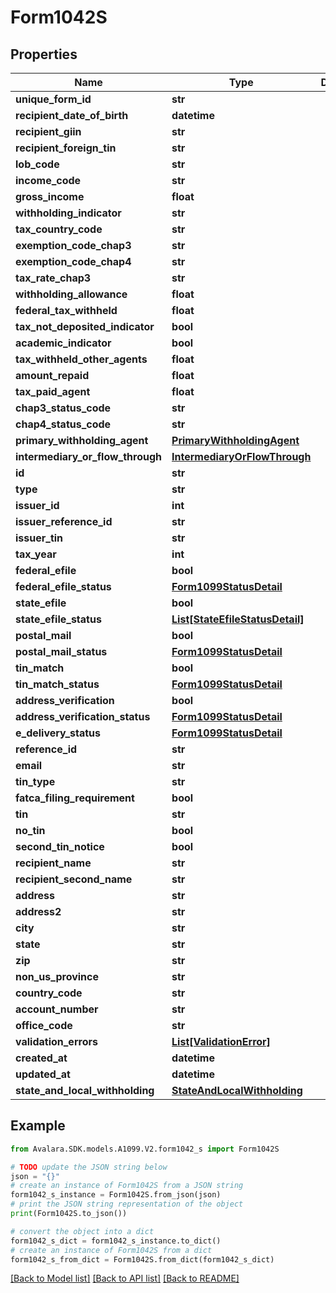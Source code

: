 # Form1042S


## Properties

Name | Type | Description | Notes
------------ | ------------- | ------------- | -------------
**unique_form_id** | **str** |  | [optional] 
**recipient_date_of_birth** | **datetime** |  | [optional] 
**recipient_giin** | **str** |  | [optional] 
**recipient_foreign_tin** | **str** |  | [optional] 
**lob_code** | **str** |  | [optional] 
**income_code** | **str** |  | [optional] 
**gross_income** | **float** |  | [optional] 
**withholding_indicator** | **str** |  | [optional] 
**tax_country_code** | **str** |  | [optional] 
**exemption_code_chap3** | **str** |  | [optional] 
**exemption_code_chap4** | **str** |  | [optional] 
**tax_rate_chap3** | **str** |  | [optional] 
**withholding_allowance** | **float** |  | [optional] 
**federal_tax_withheld** | **float** |  | [optional] 
**tax_not_deposited_indicator** | **bool** |  | [optional] 
**academic_indicator** | **bool** |  | [optional] 
**tax_withheld_other_agents** | **float** |  | [optional] 
**amount_repaid** | **float** |  | [optional] 
**tax_paid_agent** | **float** |  | [optional] 
**chap3_status_code** | **str** |  | [optional] 
**chap4_status_code** | **str** |  | [optional] 
**primary_withholding_agent** | [**PrimaryWithholdingAgent**](PrimaryWithholdingAgent.md) |  | [optional] 
**intermediary_or_flow_through** | [**IntermediaryOrFlowThrough**](IntermediaryOrFlowThrough.md) |  | [optional] 
**id** | **str** |  | [optional] 
**type** | **str** |  | [optional] 
**issuer_id** | **int** |  | [optional] 
**issuer_reference_id** | **str** |  | [optional] 
**issuer_tin** | **str** |  | [optional] 
**tax_year** | **int** |  | [optional] 
**federal_efile** | **bool** |  | [optional] 
**federal_efile_status** | [**Form1099StatusDetail**](Form1099StatusDetail.md) |  | [optional] 
**state_efile** | **bool** |  | [optional] 
**state_efile_status** | [**List[StateEfileStatusDetail]**](StateEfileStatusDetail.md) |  | [optional] 
**postal_mail** | **bool** |  | [optional] 
**postal_mail_status** | [**Form1099StatusDetail**](Form1099StatusDetail.md) |  | [optional] 
**tin_match** | **bool** |  | [optional] 
**tin_match_status** | [**Form1099StatusDetail**](Form1099StatusDetail.md) |  | [optional] 
**address_verification** | **bool** |  | [optional] 
**address_verification_status** | [**Form1099StatusDetail**](Form1099StatusDetail.md) |  | [optional] 
**e_delivery_status** | [**Form1099StatusDetail**](Form1099StatusDetail.md) |  | [optional] 
**reference_id** | **str** |  | [optional] 
**email** | **str** |  | [optional] 
**tin_type** | **str** |  | [optional] 
**fatca_filing_requirement** | **bool** |  | [optional] 
**tin** | **str** |  | [optional] 
**no_tin** | **bool** |  | [optional] 
**second_tin_notice** | **bool** |  | [optional] 
**recipient_name** | **str** |  | [optional] 
**recipient_second_name** | **str** |  | [optional] 
**address** | **str** |  | [optional] 
**address2** | **str** |  | [optional] 
**city** | **str** |  | [optional] 
**state** | **str** |  | [optional] 
**zip** | **str** |  | [optional] 
**non_us_province** | **str** |  | [optional] 
**country_code** | **str** |  | [optional] 
**account_number** | **str** |  | [optional] 
**office_code** | **str** |  | [optional] 
**validation_errors** | [**List[ValidationError]**](ValidationError.md) |  | [optional] 
**created_at** | **datetime** |  | [optional] 
**updated_at** | **datetime** |  | [optional] 
**state_and_local_withholding** | [**StateAndLocalWithholding**](StateAndLocalWithholding.md) |  | [optional] 

## Example

```python
from Avalara.SDK.models.A1099.V2.form1042_s import Form1042S

# TODO update the JSON string below
json = "{}"
# create an instance of Form1042S from a JSON string
form1042_s_instance = Form1042S.from_json(json)
# print the JSON string representation of the object
print(Form1042S.to_json())

# convert the object into a dict
form1042_s_dict = form1042_s_instance.to_dict()
# create an instance of Form1042S from a dict
form1042_s_from_dict = Form1042S.from_dict(form1042_s_dict)
```
[[Back to Model list]](../README.md#documentation-for-models) [[Back to API list]](../README.md#documentation-for-api-endpoints) [[Back to README]](../README.md)



